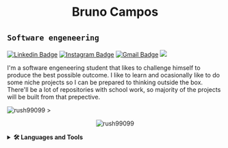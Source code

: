 <h1 align="center">Bruno Campos</h1>

## **`Software engeneering`**

[![Linkedin Badge](https://img.shields.io/badge/-Bruno_Campos-blue?style=flat&logo=Linkedin&logoColor=white&link=https://www.linkedin.com/in/rush99099/)](https://www.linkedin.com/in/rush99099/)
[![Instagram Badge](https://img.shields.io/badge/-@kampoos68-purple?style=flat&logo=instagram&logoColor=white&link=https://instagram.com/_jessicaalim/)](https://instagram.com/kampoos68)
[![Gmail Badge](https://img.shields.io/badge/-brunogcc02-c14438?style=flat&logo=Gmail&logoColor=white&link=mailto:brunogcc02@gmail.com)](mailto:brunogcc02@gmail.com)
![](https://visitor-badge.glitch.me/badge?page_id=rush99099.rush99099&left_color=orange&right_color=orange)

I'm a software engeneering student that likes to challenge himself
to produce the best possible outcome. I like to learn and ocasionally
like to do some niche projects so I can be prepared to thinking outside
the box. There'll be a lot of repositories with school work, so majority 
of the projects will be built from that prepective.

<p align="left">
    <img src="https://github-readme-stats.vercel.app/api/top-langs/?username=rush99099&hide_border=true&show_icons=true&theme=react" alt="rush99099"
>
>
<p align="center">
    <img src="https://github-readme-stats.vercel.app/api?username=rush99099&show_icons=true&hide_border=true&theme=react" alt="rush99099" />


<details>
    <summary><b>🛠️ Languages and Tools</b></summary>
    <br/>
    <p align = "left">
        <a href="https://www.cprogramming.com/" target="_blank"> 
            <img src="https://raw.githubusercontent.com/devicons/devicon/master/icons/c/c-original.svg" alt="c" width="40" height="40"/> </a>
        <a href="https://git-scm.com/" target="_blank"> 
            <img src="https://www.vectorlogo.zone/logos/git-scm/git-scm-icon.svg" alt="git" width="40" height="40"/> </a>
        <a href="https://www.python.org" target="_blank"> 
            <img src="https://raw.githubusercontent.com/devicons/devicon/master/icons/python/python-original.svg" alt="python" width="40" height="40"/> </a>
        <a href="https://www.haskell.org>" target="_blank"> 
            <img src="https://cdn.jsdelivr.net/gh/devicons/devicon/icons/haskell/haskell-original.svg" alt="haskell" width="40" height="40"/> </a>
        <a href="https://www.arduino.cc/" target="_blank"> 
            <img src="https://cdn.jsdelivr.net/gh/devicons/devicon/icons/arduino/arduino-original.svg" alt="arduino" width="40" height="40"/> </a>
        <a href="https://www.gnu.org/software/bash/" target="_blank"> 
            <img src="https://cdn.jsdelivr.net/gh/devicons/devicon/icons/bash/bash-original.svg" alt="bash" width="40" height="40"/> </a>
        <a href="https://www.mathworks.com/products/matlab.html" target="_blank">
            <img src="https://cdn.jsdelivr.net/gh/devicons/devicon/icons/matlab/matlab-original.svg" alt="matlab" width="40" height="40"/> </a>
        <a href="https://www.markdownguide.org/" target="_blank">
            <img src="https://cdn.jsdelivr.net/gh/devicons/devicon/icons/markdown/markdown-original.svg" alt="markdown" width="40" height="40"/> </a>
</details>
